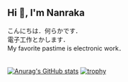 ## Hi 👋, I'm Nanraka

こんにちは．何らかです．<br>
電子工作とかします．<br>
My favorite pastime is electronic work．<br>
<br>
<br>
[![Anurag's GitHub stats](https://github-readme-stats.vercel.app/api?username=Nanraka&show_icons&theme=dark)](https://github.com/anuraghazra/github-readme-stats)
[![trophy](https://github-profile-trophy.vercel.app/?username=Nanraka&theme=onestar&&rank=SECRET,SSS,SS,S,AAA,AA,A,B,C&row=2)](https://github.com/ryo-ma/github-profile-trophy)
